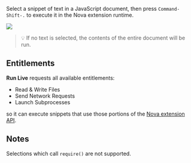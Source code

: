 Select a snippet of text in a JavaScript document, then press `Command-Shift-.` to execute it in the Nova extension runtime.

![](https://dev.panic.com/ashur/nova-run-live/raw/master/Run%20Live.novaextension/assets/example.gif)

> 💡 If no text is selected, the contents of the entire document will be run.

## Entitlements

**Run Live** requests all available entitlements:

- Read & Write Files
- Send Network Requests
- Launch Subprocesses

so it can execute snippets that use those portions of the [Nova extension API][entitlements].

## Notes

Selections which call `require()` are not supported.

[entitlements]: https://novadocs.panic.com/extensions/#entitlements
